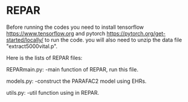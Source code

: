 # REPAR

Before running the codes you need to install tensorflow https://www.tensorflow.org and pytorch https://pytorch.org/get-started/locally/ to run the code. you will also need to unzip the data file "extract5000vital.p".

Here is the lists of REPAR files:

REPARmain.py: -main function of REPAR, run this file.

models.py: -construct the PARAFAC2 model using EHRs.

utils.py: -util function using in REPAR.
